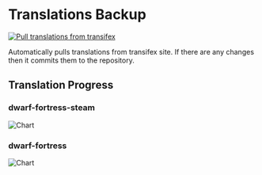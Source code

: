 # Translations Backup

[![Pull translations from transifex](https://github.com/dfint/translations-backup/actions/workflows/pull-translations.yml/badge.svg)](https://github.com/dfint/translations-backup/actions/workflows/pull-translations.yml)

Automatically pulls translations from transifex site. If there are any changes then it commits them to the repository.

## Translation Progress

### dwarf-fortress-steam

![Chart](https://quickchart.io/chart/render/sf-a011a023-5fc6-47e5-a4b4-940919219b29)

### dwarf-fortress

![Chart](https://quickchart.io/chart/render/sf-8db2e78e-ea15-4f6d-8b28-4e6edda76cef)